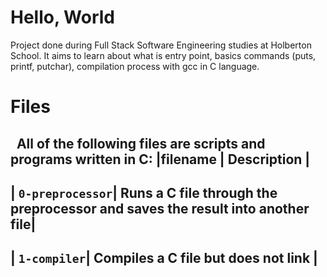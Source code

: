 # Hello, World
Project done during Full Stack Software Engineering studies at Holberton School. It aims to learn about what is entry point, basics commands (puts, printf, putchar), compilation process with gcc in C language.
&nbsp;
# Files
&nbsp;
All of the following files are scripts and programs written in C:
|filename | Description |
---------------------------
| `0-preprocessor`| Runs a C file through the preprocessor and saves the result into another file|
---------------------------------------------------------------------------------------------------
| `1-compiler`| Compiles a C file but does not link |
--------------------------------------------------------
